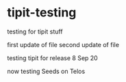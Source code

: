 # tipit-testing
 testing for tipit stuff
 
 first update of file
 second update of file
 
 testing tipit for release 8 Sep 20
 
 now testing Seeds on Telos
